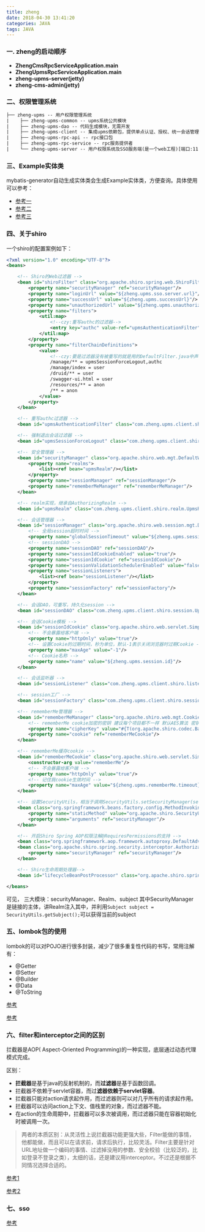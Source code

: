 ```yaml
---
title: zheng
date: 2018-04-30 13:41:20
categories: JAVA
tags: JAVA
---
```

### 一. zheng的启动顺序
- **ZhengCmsRpcServiceApplication.main**
- **ZhengUpmsRpcServiceApplication.main**
- **zheng-upms-server(jetty)**
- **zheng-cms-admin(jetty)**

<!--more-->
### 二、权限管理系统
```xml
├── zheng-upms -- 用户权限管理系统
|    ├── zheng-upms-common -- upms系统公共模块
|    ├── zheng-upms-dao -- 代码生成模块，无需开发
|    ├── zheng-upms-client -- 集成upms依赖包，提供单点认证、授权、统一会话管理
|    ├── zheng-upms-rpc-api -- rpc接口包
|    ├── zheng-upms-rpc-service -- rpc服务提供者
|    └── zheng-upms-server -- 用户权限系统及SSO服务端(是一个web工程)[端口:1111]
```

### 三、Example实体类
mybatis-generator自动生成实体类会生成Example实体类，方便查询。具体使用可以参考：
- [参考一](https://www.cnblogs.com/kangping/p/6001519.html)
- [参考二](https://blog.csdn.net/zhemeban/article/details/71901759)
- [参考三](http://www.mybatis.org/generator/generatedobjects/exampleClassUsage.html)

### 四、关于shiro
一个shiro的配置案例如下：
```xml
<?xml version="1.0" encoding="UTF-8"?>
<beans>

    <!-- Shiro的Web过滤器 -->
    <bean id="shiroFilter" class="org.apache.shiro.spring.web.ShiroFilterFactoryBean">
        <property name="securityManager" ref="securityManager"/>
        <property name="loginUrl" value="${zheng.upms.sso.server.url}"/>
        <property name="successUrl" value="${zheng.upms.successUrl}"/>
        <property name="unauthorizedUrl" value="${zheng.upms.unauthorizedUrl}"/>
        <property name="filters">
            <util:map>
                <!--czy:重写authc的过滤器-->
                <entry key="authc" value-ref="upmsAuthenticationFilter"/>
            </util:map>
        </property>
        <property name="filterChainDefinitions">
            <value>
                <!--czy:要是过滤器没有被重写的就是用的DefaultFilter.java中声明的过滤器-->
                /manage/** = upmsSessionForceLogout,authc
                /manage/index = user
                /druid/** = user
                /swagger-ui.html = user
                /resources/** = anon
                /** = anon
            </value>
        </property>
    </bean>

    <!-- 重写authc过滤器 -->
    <bean id="upmsAuthenticationFilter" class="com.zheng.upms.client.shiro.filter.UpmsAuthenticationFilter"/>

    <!-- 强制退出会话过滤器 -->
    <bean id="upmsSessionForceLogout" class="com.zheng.upms.client.shiro.filter.UpmsSessionForceLogoutFilter"/>

    <!-- 安全管理器 -->
    <bean id="securityManager" class="org.apache.shiro.web.mgt.DefaultWebSecurityManager">
        <property name="realms">
            <list><ref bean="upmsRealm"/></list>
        </property>
        <property name="sessionManager" ref="sessionManager"/>
        <property name="rememberMeManager" ref="rememberMeManager"/>
    </bean>

    <!-- realm实现，继承自AuthorizingRealm -->
    <bean id="upmsRealm" class="com.zheng.upms.client.shiro.realm.UpmsRealm"></bean>

    <!-- 会话管理器 -->
    <bean id="sessionManager" class="org.apache.shiro.web.session.mgt.DefaultWebSessionManager">
        <!-- 全局session超时时间 -->
        <property name="globalSessionTimeout" value="${zheng.upms.session.timeout}"/>
        <!-- sessionDAO -->
        <property name="sessionDAO" ref="sessionDAO"/>
        <property name="sessionIdCookieEnabled" value="true"/>
        <property name="sessionIdCookie" ref="sessionIdCookie"/>
        <property name="sessionValidationSchedulerEnabled" value="false"/>
        <property name="sessionListeners">
            <list><ref bean="sessionListener"/></list>
        </property>
        <property name="sessionFactory" ref="sessionFactory"/>
    </bean>

    <!-- 会话DAO，可重写，持久化session -->
    <bean id="sessionDAO" class="com.zheng.upms.client.shiro.session.UpmsSessionDao"/>

    <!-- 会话Cookie模板 -->
    <bean id="sessionIdCookie" class="org.apache.shiro.web.servlet.SimpleCookie">
        <!-- 不会暴露给客户端 -->
        <property name="httpOnly" value="true"/>
        <!-- 设置Cookie的过期时间，秒为单位，默认-1表示关闭浏览器时过期Cookie -->
        <property name="maxAge" value="-1"/>
        <!-- Cookie名称 -->
        <property name="name" value="${zheng.upms.session.id}"/>
    </bean>

    <!-- 会话监听器 -->
    <bean id="sessionListener" class="com.zheng.upms.client.shiro.listener.UpmsSessionListener"/>

    <!-- session工厂 -->
    <bean id="sessionFactory" class="com.zheng.upms.client.shiro.session.UpmsSessionFactory"/>

    <!-- rememberMe管理器 -->
    <bean id="rememberMeManager" class="org.apache.shiro.web.mgt.CookieRememberMeManager">
        <!-- rememberMe cookie加密的密钥 建议每个项目都不一样 默认AES算法 密钥长度（128 256 512 位）-->
        <property name="cipherKey" value="#{T(org.apache.shiro.codec.Base64).decode('4AvVhmFLUs0KTA3Kprsdag==')}"/>
        <property name="cookie" ref="rememberMeCookie"/>
    </bean>

    <!-- rememberMe缓存cookie -->
    <bean id="rememberMeCookie" class="org.apache.shiro.web.servlet.SimpleCookie">
        <constructor-arg value="rememberMe"/>
        <!-- 不会暴露给客户端 -->
        <property name="httpOnly" value="true"/>
        <!-- 记住我cookie生效时间 -->
        <property name="maxAge" value="${zheng.upms.rememberMe.timeout}"/>
    </bean>

    <!-- 设置SecurityUtils，相当于调用SecurityUtils.setSecurityManager(securityManager) -->
    <bean class="org.springframework.beans.factory.config.MethodInvokingFactoryBean">
        <property name="staticMethod" value="org.apache.shiro.SecurityUtils.setSecurityManager"/>
        <property name="arguments" ref="securityManager"/>
    </bean>

    <!-- 开启Shiro Spring AOP权限注解@RequiresPermissions的支持 -->
    <bean class="org.springframework.aop.framework.autoproxy.DefaultAdvisorAutoProxyCreator" depends-on="lifecycleBeanPostProcessor"/>
    <bean class="org.apache.shiro.spring.security.interceptor.AuthorizationAttributeSourceAdvisor">
        <property name="securityManager" ref="securityManager"/>
    </bean>

    <!-- Shiro生命周期处理器-->
    <bean id="lifecycleBeanPostProcessor" class="org.apache.shiro.spring.LifecycleBeanPostProcessor"/>

</beans>
```
可见， 三大模块：securityManager、Realm、subject
其中SecurityManager是链接的主体，讲Realm注入其中，并利用`Subject subject = SecurityUtils.getSubject();`可以获得当前的subject

### 五、lombok包的使用
lombok的可以对POJO进行很多封装，减少了很多重复性代码的书写，常用注解有：
- @Getter
- @Setter
- @Builder
- @Data
- @ToString

[参考](https://segmentfault.com/a/1190000005133786)

[参考](https://blog.csdn.net/mccand1234/article/details/53456411)

### 六、filter和interceptor之间的区别
拦截器是AOP( Aspect-Oriented Programming)的一种实现，底层通过动态代理模式完成。

区别：
- **拦截器**是基于java的反射机制的，而**过滤器**是基于函数回调。
- 拦截器不依赖于servlet容器，而过**滤器依赖于servlet容器**。
- 拦截器只能对action请求起作用，而过滤器则可以对几乎所有的请求起作用。
- 拦截器可以访问action上下文、值栈里的对象，而过滤器不能。
- 在action的生命周期中，拦截器可以多次被调用，而过滤器只能在容器初始化时被调用一次。
 > 两者的本质区别：从灵活性上说拦截器功能更强大些，Filter能做的事情，他都能做，而且可以在请求前，请求后执行，比较灵活。Filter主要是针对URL地址做一个编码的事情、过滤掉没用的参数、安全校验（比较泛的，比如登录不登录之类），太细的话，还是建议用interceptor。不过还是根据不同情况选择合适的。
 
[参考1](https://blog.csdn.net/qq_36411874/article/details/53996873)

[参考2](https://www.jianshu.com/p/3e6433ead5c3)

### 七、sso
[参考](https://www.cnblogs.com/ywlaker/p/6113927.html)